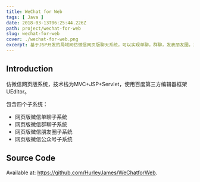 ```yaml
---
title: WeChat for Web
tags: [ Java ]
date: 2018-03-13T06:25:44.226Z
path: project/wechat-for-web
slug: wechat-for-web
cover: ./wechat-for-web.png
excerpt: 基于JSP开发的局域网仿微信网页版聊天系统，可以实现单聊，群聊，发表朋友圈，发表公众号文章等功能。
---
```


## Introduction

仿微信网页版系统，技术栈为MVC+JSP+Servlet，使用百度第三方编辑器框架UEditor。

包含四个子系统：
* 网页版微信单聊子系统
* 网页版微信群聊子系统
* 网页版微信朋友圈子系统
* 网页版微信公众号子系统

## Source Code

Available at: https://github.com/HurleyJames/WeChatforWeb.